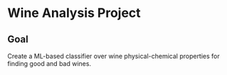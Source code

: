 # Wine Analysis Project


## Goal

Create a ML-based classifier over wine physical-chemical properties for finding good and bad wines.
